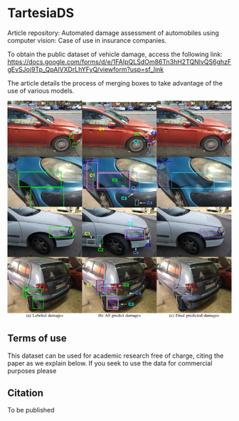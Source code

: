 # TartesiaDS
Article repository: Automated damage assessment of automobiles using computer vision: Case of use in insurance companies.

To obtain the public dataset of vehicle damage, access the following link: https://docs.google.com/forms/d/e/1FAIpQLSdOm86Tn3hH2TQNlvQS6ghzFgEvSJoj9Tp_QpAlVXDrLhYFyQ/viewform?usp=sf_link


The article details the process of merging boxes to take advantage of the use of various models.

![plot](Fusion.png)

## Terms of use
This dataset can be used for academic research free of charge, citing the paper as we explain below. If you seek to use the data for commercial purposes please 

## Citation

To be published
